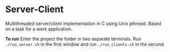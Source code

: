 # Server-Client
Multithreaded server/client implementation in C using Unix pthread.
Based on a task for a work application.

**To run**
Enter the project the folder in two separate terminals.
Run `./run_server.sh` in the first window and run `./run_clients.sh` in the second.
